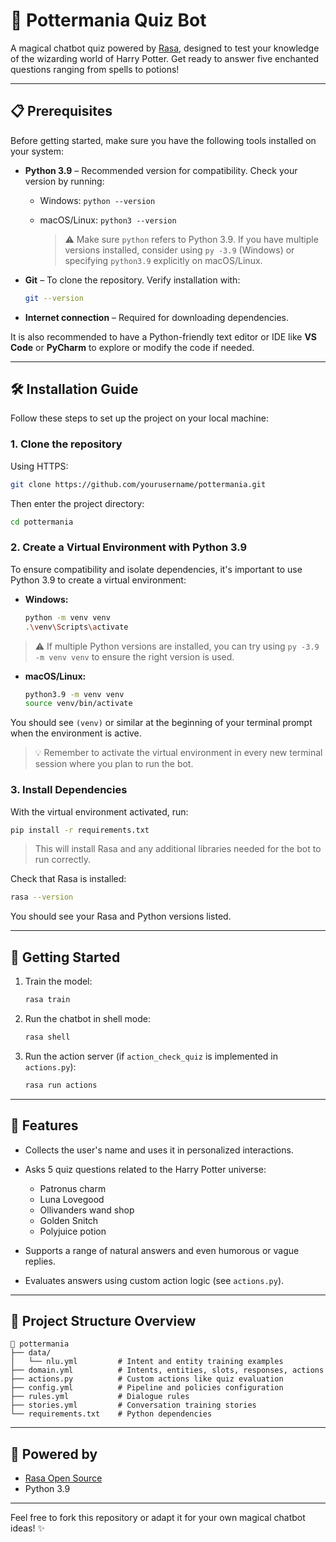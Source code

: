 # 🧙 Pottermania Quiz Bot

A magical chatbot quiz powered by [Rasa](https://rasa.com/), designed to test your knowledge of the wizarding world of Harry Potter. Get ready to answer five enchanted questions ranging from spells to potions!

---

## 📋 Prerequisites

Before getting started, make sure you have the following tools installed on your system:

* **Python 3.9** – Recommended version for compatibility. Check your version by running:

  * Windows: `python --version`
  * macOS/Linux: `python3 --version`

    > ⚠️ Make sure `python` refers to Python 3.9. If you have multiple versions installed, consider using `py -3.9` (Windows) or specifying `python3.9` explicitly on macOS/Linux.

* **Git** – To clone the repository. Verify installation with:

  ```bash
  git --version
  ```

* **Internet connection** – Required for downloading dependencies.

It is also recommended to have a Python-friendly text editor or IDE like **VS Code** or **PyCharm** to explore or modify the code if needed.

---

## 🛠️ Installation Guide

Follow these steps to set up the project on your local machine:

### 1. Clone the repository

Using HTTPS:

```bash
git clone https://github.com/yourusername/pottermania.git
```

Then enter the project directory:

```bash
cd pottermania
```

### 2. Create a Virtual Environment with Python 3.9

To ensure compatibility and isolate dependencies, it's important to use Python 3.9 to create a virtual environment:

* **Windows:**

  ```bash
  python -m venv venv
  .\venv\Scripts\activate
  ```
> ⚠️ If multiple Python versions are installed, you can try using `py -3.9 -m venv venv` to ensure the right version is used.

* **macOS/Linux:**

  ```bash
  python3.9 -m venv venv
  source venv/bin/activate
  ```

You should see `(venv)` or similar at the beginning of your terminal prompt when the environment is active.

> 💡 Remember to activate the virtual environment in every new terminal session where you plan to run the bot.

### 3. Install Dependencies

With the virtual environment activated, run:

```bash
pip install -r requirements.txt
```

> This will install Rasa and any additional libraries needed for the bot to run correctly.

Check that Rasa is installed:

```bash
rasa --version
```

You should see your Rasa and Python versions listed.

---

## 🚀 Getting Started

1. Train the model:

   ```bash
   rasa train
   ```

2. Run the chatbot in shell mode:

   ```bash
   rasa shell
   ```

3. Run the action server (if `action_check_quiz` is implemented in `actions.py`):

   ```bash
   rasa run actions
   ```

---

## 🧪 Features

* Collects the user's name and uses it in personalized interactions.
* Asks 5 quiz questions related to the Harry Potter universe:

  * Patronus charm
  * Luna Lovegood
  * Ollivanders wand shop
  * Golden Snitch
  * Polyjuice potion
* Supports a range of natural answers and even humorous or vague replies.
* Evaluates answers using custom action logic (see `actions.py`).

---

## 📂 Project Structure Overview

```
📁 pottermania
├── data/
│   └── nlu.yml         # Intent and entity training examples
├── domain.yml          # Intents, entities, slots, responses, actions
├── actions.py          # Custom actions like quiz evaluation
├── config.yml          # Pipeline and policies configuration
├── rules.yml           # Dialogue rules
├── stories.yml         # Conversation training stories
└── requirements.txt    # Python dependencies
```

---

## 🤖 Powered by

* [Rasa Open Source](https://rasa.com/)
* Python 3.9

---

Feel free to fork this repository or adapt it for your own magical chatbot ideas! ✨

